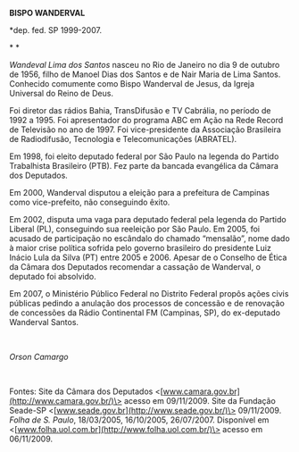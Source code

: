 **BISPO WANDERVAL**

\*dep. fed. SP 1999-2007.

* *

*Wandeval Lima dos Santos* nasceu no Rio de Janeiro no dia 9 de outubro
de 1956, filho de Manoel Dias dos Santos e de Nair Maria de Lima Santos.
Conhecido comumente como Bispo Wanderval de Jesus, da Igreja Universal
do Reino de Deus.

Foi diretor das rádios Bahia, TransDifusão e TV Cabrália, no período de
1992 a 1995. Foi apresentador do programa ABC em Ação na Rede Record de
Televisão no ano de 1997. Foi vice-presidente da Associação Brasileira
de Radiodifusão, Tecnologia e Telecomunicações (ABRATEL).

Em 1998, foi eleito deputado federal por São Paulo na legenda do Partido
Trabalhista Brasileiro (PTB). Fez parte da bancada evangélica da Câmara
dos Deputados.

Em 2000, Wanderval disputou a eleição para a prefeitura de Campinas como
vice-prefeito, não conseguindo êxito.

Em 2002, disputa uma vaga para deputado federal pela legenda do Partido
Liberal (PL), conseguindo sua reeleição por São Paulo. Em 2005, foi
acusado de participação no escândalo do chamado “mensalão”, nome dado à
maior crise política sofrida pelo governo brasileiro do presidente Luiz
Inácio Lula da Silva (PT) entre 2005 e 2006. Apesar de o Conselho de
Ética da Câmara dos Deputados recomendar a cassação de Wanderval, o
deputado foi absolvido.

Em 2007, o Ministério Público Federal no Distrito Federal propôs ações
civis públicas pedindo a anulação dos processos de concessão e de
renovação de concessões da Rádio Continental FM (Campinas, SP), do
ex-deputado Wanderval Santos.

 

*Orson Camargo*

 

Fontes: Site da Câmara dos Deputados
\<[www.camara.gov.br](http://www.camara.gov.br/)\> acesso em 09/11/2009.
Site da Fundação Seade-SP
\<[www.seade.gov.br](http://www.seade.gov.br/)\> 09/11/2009. *Folha de
S. Paulo*, 18/03/2005, 16/10/2005, 26/07/2007. Disponível em
\<[www.folha.uol.com.br](http://www.folha.uol.com.br/)\> acesso em
06/11/2009.

 
